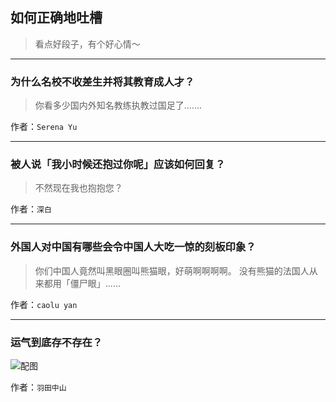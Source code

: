 ## 如何正确地吐槽

> 看点好段子，有个好心情～


 
---

### 为什么名校不收差生并将其教育成人才？

> 你看多少国内外知名教练执教过国足了.......


作者：`Serena Yu`

---

### 被人说「我小时候还抱过你呢」应该如何回复？

> 不然现在我也抱抱您？


作者：`深白`

---

### 外国人对中国有哪些会令中国人大吃一惊的刻板印象？

> 你们中国人竟然叫黑眼圈叫熊猫眼，好萌啊啊啊啊。
> 没有熊猫的法国人从来都用「僵尸眼」......


作者：`caolu yan`

---

### 运气到底存不存在？

> 



![配图](http://pic3.zhimg.com/70/v2-8b63e6020457555fbd71fda22b756786_b.jpg)


作者：`羽田中山`